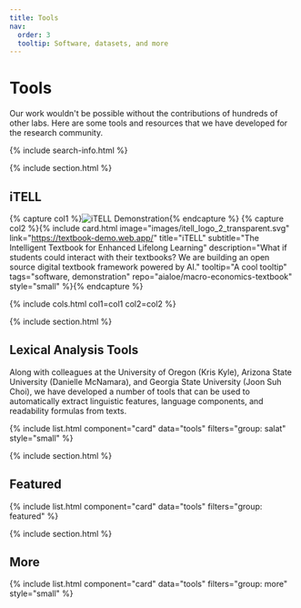 ```yaml
---
title: Tools
nav:
  order: 3
  tooltip: Software, datasets, and more
---
```


# <i class="fas fa-tools"></i>Tools

Our work wouldn't be possible without the contributions of hundreds of other labs. Here are some tools and resources that we have developed for the research community.

{% include search-info.html %}

{% include section.html %}

## iTELL

{% capture col1 %}![iTELL Demonstration](https://www.youtube.com/watch?v=YZXVQjSDZtI?width=560&height=315){% endcapture %}
{% capture col2 %}{%
  include card.html
  image="images/itell_logo_2_transparent.svg"
  link="https://textbook-demo.web.app/"
  title="iTELL"
  subtitle="The Intelligent Textbook for Enhanced Lifelong Learning"
  description="What if students could interact with their textbooks? We are building an open source digital textbook framework powered by AI."
  tooltip="A cool tooltip"
  tags="software, demonstration"
  repo="aialoe/macro-economics-textbook"
  style="small"
%}{% endcapture %}

{%
  include cols.html
  col1=col1
  col2=col2
%}

{% include section.html %}

## Lexical Analysis Tools

Along with colleagues at the University of Oregon (Kris Kyle), Arizona State University (Danielle McNamara), and Georgia State University (Joon Suh Choi), we have developed a number of tools that can be used to automatically extract linguistic features, language components, and readability formulas from texts.

{% include list.html component="card" data="tools" filters="group: salat" style="small" %}

{% include section.html %}

## Featured

{% include list.html component="card" data="tools" filters="group: featured" %}

{% include section.html %}

## More

{% include list.html component="card" data="tools" filters="group: more" style="small" %}
